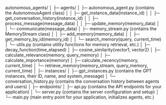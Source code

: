 autonomous_agents/
│
├─ agents/
│   ├─ autonomous_agent.py (contains the AutonomousAgent class)
│   │   ├─ get_instance_data(instance_id)
│   │   ├─ get_conversation_history(instance_id)
│   │   ├─ process_message(message_data)
│   │   ├─ update_memory(memory_data)
│   │   └─ communicate(message_data)
│   ├─ memory_stream.py (contains the MemoryStream class)
│   │   ├─ add_memory(memory_data)
│   │   ├─ get_memory_by_id(memory_id)
│   │   └─ search_memory(query, current_time)
│   └─ utils.py (contains utility functions for memory retrieval, etc.)
│       ├─ decay_function(time_elapsed)
│       ├─ cosine_similarity(vector1, vector2)
│       ├─ calculate_relevance(memory, query_memory)
│       ├─ calculate_importance(memory)
│       ├─ calculate_recency(memory, current_time)
│       └─ retrieve_memory(memory_stream, query_memory, current_time)
│
├─ instances/
│   ├─ gpt_instances.py (contains the GPT instances, their ID, name, and system_message)
│   └─ conversation_history.py (contains the conversation history between agents and users)
│
├─ endpoints/
│   ├─ api.py (contains the API endpoints for your application)
│   └─ server.py (contains the server configuration and setup)
│
└─ main.py (main entry point for your application, initializes agents, etc.)
